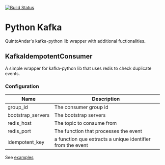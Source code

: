 [![Build Status](https://travis-ci.org/quintoandar/python-kafka.svg?branch=master)](https://travis-ci.org/quintoandar/python-kafka)

# Python Kafka

QuintoAndar's kafka-python lib wrapper with additional fuctionalities.

## KafkaIdempotentConsumer

A simple wrapper for kafka-python lib that uses redis to check duplicate events.

### Configuration

|        Name       |                 Description                  |
| ----------------- | -------------------------------------------- |
| group_id          | The consumer group id                        |
| bootstrap_servers | The bootstrap servers                        |
| redis_host        | The topic to consume from                    |
| redis_port        | The function that processes the event        |
| idempotent_key    | a function que extracts a unique identifier from the event |


See [examples](/quintokafka/examples)